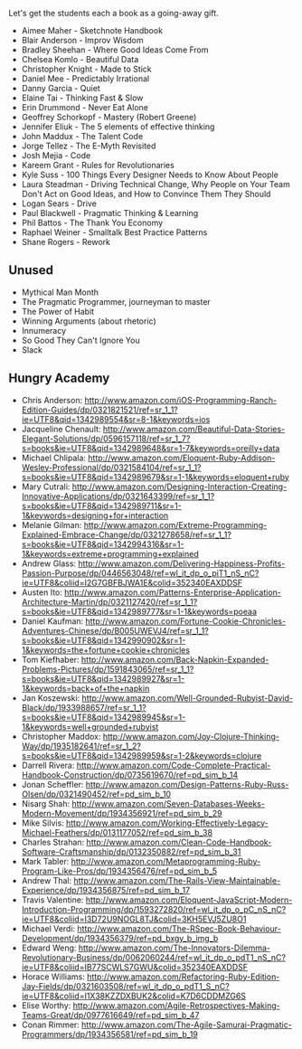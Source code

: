 Let's get the students each a book as a going-away gift.

* Aimee Maher - Sketchnote Handbook
* Blair Anderson - Improv Wisdom
* Bradley Sheehan - Where Good Ideas Come From
* Chelsea Komlo - Beautiful Data
* Christopher Knight - Made to Stick
* Daniel Mee - Predictably Irrational
* Danny Garcia - Quiet 
* Elaine Tai - Thinking Fast & Slow
* Erin Drummond - Never Eat Alone
* Geoffrey Schorkopf - Mastery (Robert Greene)
* Jennifer Eliuk - The 5 elements of effective thinking
* John Maddux - The Talent Code
* Jorge Tellez - The E-Myth Revisited
* Josh Mejia - Code
* Kareem Grant - Rules for Revolutionaries
* Kyle Suss - 100 Things Every Designer Needs to Know About People
* Laura Steadman - Driving Technical Change, Why People on Your Team Don't Act on Good Ideas, and How to Convince Them They Should
* Logan Sears - Drive
* Paul Blackwell - Pragmatic Thinking & Learning
* Phil Battos - The Thank You Economy
* Raphael Weiner - Smalltalk Best Practice Patterns
* Shane Rogers - Rework

## Unused

* Mythical Man Month
* The Pragmatic Programmer, journeyman to master
* The Power of Habit
* Winning Arguments (about rhetoric)
* Innumeracy
* So Good They Can't Ignore You
* Slack

## Hungry Academy

* Chris Anderson: http://www.amazon.com/iOS-Programming-Ranch-Edition-Guides/dp/0321821521/ref=sr_1_1?ie=UTF8&qid=1342989554&sr=8-1&keywords=ios
* Jacqueline Chenault: http://www.amazon.com/Beautiful-Data-Stories-Elegant-Solutions/dp/0596157118/ref=sr_1_7?s=books&ie=UTF8&qid=1342989648&sr=1-7&keywords=oreilly+data
* Michael Chlipala: http://www.amazon.com/Eloquent-Ruby-Addison-Wesley-Professional/dp/0321584104/ref=sr_1_1?s=books&ie=UTF8&qid=1342989679&sr=1-1&keywords=eloquent+ruby
* Mary Cutrali: http://www.amazon.com/Designing-Interaction-Creating-Innovative-Applications/dp/0321643399/ref=sr_1_1?s=books&ie=UTF8&qid=1342989711&sr=1-1&keywords=designing+for+interaction
* Melanie Gilman: http://www.amazon.com/Extreme-Programming-Explained-Embrace-Change/dp/0321278658/ref=sr_1_1?s=books&ie=UTF8&qid=1342994316&sr=1-1&keywords=extreme+programming+explained
* Andrew Glass: http://www.amazon.com/Delivering-Happiness-Profits-Passion-Purpose/dp/0446563048/ref=wl_it_dp_o_piT1_nS_nC?ie=UTF8&coliid=I2G7GBFBJWA1E&colid=352340EAXDDSF
* Austen Ito: http://www.amazon.com/Patterns-Enterprise-Application-Architecture-Martin/dp/0321127420/ref=sr_1_1?s=books&ie=UTF8&qid=1342989777&sr=1-1&keywords=poeaa
* Daniel Kaufman: http://www.amazon.com/Fortune-Cookie-Chronicles-Adventures-Chinese/dp/B005UWEVJ4/ref=sr_1_1?s=books&ie=UTF8&qid=1342990902&sr=1-1&keywords=the+fortune+cookie+chronicles
* Tom Kiefhaber: http://www.amazon.com/Back-Napkin-Expanded-Problems-Pictures/dp/1591843065/ref=sr_1_1?s=books&ie=UTF8&qid=1342989927&sr=1-1&keywords=back+of+the+napkin
* Jan Koszewski: http://www.amazon.com/Well-Grounded-Rubyist-David-Black/dp/1933988657/ref=sr_1_1?s=books&ie=UTF8&qid=1342989945&sr=1-1&keywords=well+grounded+rubyist
* Christopher Maddox: http://www.amazon.com/Joy-Clojure-Thinking-Way/dp/1935182641/ref=sr_1_2?s=books&ie=UTF8&qid=1342989959&sr=1-2&keywords=clojure
* Darrell Rivera: http://www.amazon.com/Code-Complete-Practical-Handbook-Construction/dp/0735619670/ref=pd_sim_b_14
* Jonan Scheffler: http://www.amazon.com/Design-Patterns-Ruby-Russ-Olsen/dp/0321490452/ref=pd_sim_b_10
* Nisarg Shah: http://www.amazon.com/Seven-Databases-Weeks-Modern-Movement/dp/1934356921/ref=pd_sim_b_29
* Mike Silvis: http://www.amazon.com/Working-Effectively-Legacy-Michael-Feathers/dp/0131177052/ref=pd_sim_b_38
* Charles Strahan: http://www.amazon.com/Clean-Code-Handbook-Software-Craftsmanship/dp/0132350882/ref=pd_sim_b_31
* Mark Tabler: http://www.amazon.com/Metaprogramming-Ruby-Program-Like-Pros/dp/1934356476/ref=pd_sim_b_5
* Andrew Thal: http://www.amazon.com/The-Rails-View-Maintainable-Experience/dp/1934356875/ref=pd_sim_b_17
* Travis Valentine: http://www.amazon.com/Eloquent-JavaScript-Modern-Introduction-Programming/dp/1593272820/ref=wl_it_dp_o_pC_nS_nC?ie=UTF8&coliid=I3D72U9NOGL8TJ&colid=3KH5EVJ5ZU8O1
* Michael Verdi: http://www.amazon.com/The-RSpec-Book-Behaviour-Development/dp/1934356379/ref=pd_bxgy_b_img_b
* Edward Weng: http://www.amazon.com/The-Innovators-Dilemma-Revolutionary-Business/dp/0062060244/ref=wl_it_dp_o_pdT1_nS_nC?ie=UTF8&coliid=IB77SCWLS7GWU&colid=352340EAXDDSF
* Horace Williams: http://www.amazon.com/Refactoring-Ruby-Edition-Jay-Fields/dp/0321603508/ref=wl_it_dp_o_pdT1_S_nC?ie=UTF8&coliid=I1X38KZZDXBUK2&colid=K7D6CDDMZG6S
* Elise Worthy: http://www.amazon.com/Agile-Retrospectives-Making-Teams-Great/dp/0977616649/ref=pd_sim_b_47
* Conan Rimmer: http://www.amazon.com/The-Agile-Samurai-Pragmatic-Programmers/dp/1934356581/ref=pd_sim_b_19